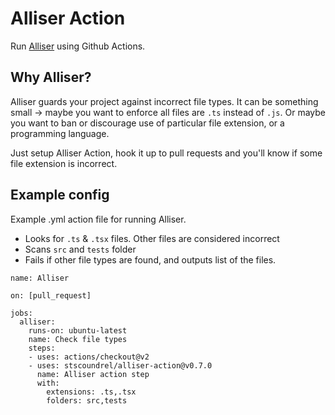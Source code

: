 # Alliser Action

Run [Alliser](https://github.com/stscoundrel/alliser) using Github Actions.

## Why Alliser?

Alliser guards your project against incorrect file types. It can be something small -> maybe you want to enforce all files are `.ts` instead of `.js`. Or maybe you want to ban or discourage use of particular file extension, or a programming language.

Just setup Alliser Action, hook it up to pull requests and you'll know if some file extension is incorrect.

## Example config

Example .yml action file for running Alliser.

- Looks for `.ts` & `.tsx` files. Other files are considered incorrect
- Scans `src` and `tests` folder
- Fails if other file types are found, and outputs list of the files.

```
name: Alliser

on: [pull_request]

jobs:
  alliser:
    runs-on: ubuntu-latest
    name: Check file types
    steps:
    - uses: actions/checkout@v2
    - uses: stscoundrel/alliser-action@v0.7.0
      name: Alliser action step
      with:
        extensions: .ts,.tsx
        folders: src,tests
```
